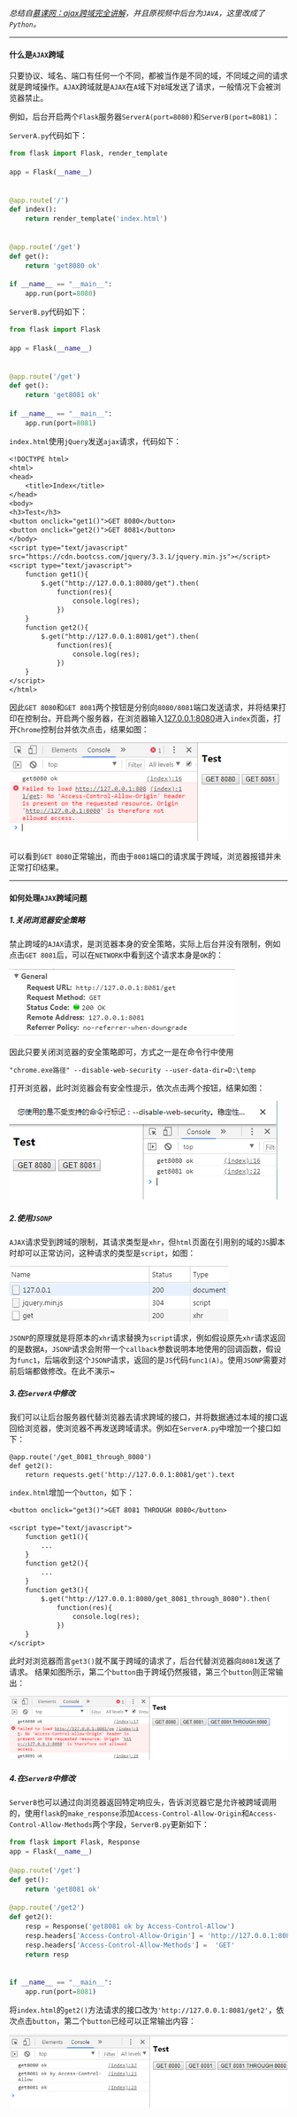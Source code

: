 *总结自[慕课网：ajax跨域完全讲解][1]，并且原视频中后台为`JAVA`，这里改成了`Python`。*

---

#### 什么是`AJAX`跨域  

只要协议、域名、端口有任何一个不同，都被当作是不同的域，不同域之间的请求就是跨域操作。`AJAX`跨域就是`AJAX`在`A`域下对`B`域发送了请求，一般情况下会被浏览器禁止。

例如，后台开启两个`Flask`服务器`ServerA(port=8080)`和`ServerB(port=8081)`：

`ServerA.py`代码如下：
```python
from flask import Flask, render_template

app = Flask(__name__)


@app.route('/')
def index():
    return render_template('index.html')


@app.route('/get')
def get():
    return 'get8080 ok'

if __name__ == "__main__":
    app.run(port=8080)
```

`ServerB.py`代码如下：

```python
from flask import Flask

app = Flask(__name__)


@app.route('/get')
def get():
    return 'get8081 ok'

if __name__ == "__main__":
    app.run(port=8081)
```
  
`index.html`使用`jQuery`发送`ajax`请求，代码如下：

```
<!DOCTYPE html>
<html>
<head>
    <title>Index</title>
</head>
<body>
<h3>Test</h3>
<button onclick="get1()">GET 8080</button>
<button onclick="get2()">GET 8081</button>
</body>
<script type="text/javascript" src="https://cdn.bootcss.com/jquery/3.3.1/jquery.min.js"></script>
<script type="text/javascript">
    function get1(){
        $.get("http://127.0.0.1:8080/get").then(
            function(res){
                console.log(res);
            })
    }
    function get2(){
        $.get("http://127.0.0.1:8081/get").then(
            function(res){
                console.log(res);
            })
    }
</script>
</html>
```
因此`GET 8080`和`GET 8081`两个按钮是分别向`8080/8081`端口发送请求，并将结果打印在控制台。开启两个服务器，在浏览器输入[127.0.0.1:8080][2]进入`index`页面，打开`Chrome`控制台并依次点击，结果如图：

![跨域错误](/static/images/3/3-1.png)

可以看到`GET 8080`正常输出，而由于`8081`端口的请求属于跨域，浏览器报错并未正常打印结果。

---
  
#### 如何处理`AJAX`跨域问题
  
##### 1.关闭浏览器安全策略

禁止跨域的`AJAX`请求，是浏览器本身的安全策略，实际上后台并没有限制，例如点击`GET 8081`后，可以在`NETWORK`中看到这个请求本身是`OK`的：

![Response](/static/images/3/3-2.png)

因此只要关闭浏览器的安全策略即可，方式之一是在命令行中使用
```
"chrome.exe路径" --disable-web-security --user-data-dir=D:\temp
```
打开浏览器，此时浏览器会有安全性提示，依次点击两个按钮，结果如图：

![disable-web-security](/static/images/3/3-3.png)
  
##### 2.使用`JSONP`

`AJAX`请求受到跨域的限制，其请求类型是`xhr`，但`html`页面在引用别的域的`JS`脚本时却可以正常访问，这种请求的类型是`script`，如图：

![script](/static/images/3/3-4.png)

`JSONP`的原理就是将原本的`xhr`请求替换为`script`请求，例如假设原先`xhr`请求返回的是数据`A`，`JSONP`请求会附带一个`callback`参数说明本地使用的回调函数，假设为`func1`，后端收到这个`JSONP`请求，返回的是`JS`代码`func1(A)`。使用`JSONP`需要对前后端都做修改。在此不演示~

##### 3.在`ServerA`中修改

我们可以让后台服务器代替浏览器去请求跨域的接口，并将数据通过本域的接口返回给浏览器，使浏览器不再发送跨域请求。例如在`ServerA.py`中增加一个接口如下：
```
@app.route('/get_8081_through_8080')
def get2():
    return requests.get('http://127.0.0.1:8081/get').text
```
  
`index.html`增加一个`button`，如下：
  
```
<button onclick="get3()">GET 8081 THROUGH 8080</button>

<script type="text/javascript">
    function get1(){
        ...
    }
    function get2(){
        ...
    }
    function get3(){
        $.get("http://127.0.0.1:8080/get_8081_through_8080").then(
            function(res){
                console.log(res);
            })
    }
</script>
```
此时对浏览器而言`get3()`就不属于跨域的请求了，后台代替浏览器向`8081`发送了请求。
结果如图所示，第二个`button`由于跨域仍然报错，第三个`button`则正常输出：

![跨域错误](/static/images/3/3-5.png)

##### 4.在`ServerB`中修改

`ServerB`也可以通过向浏览器返回特定响应头，告诉浏览器它是允许被跨域调用的，使用`flask`的`make_response`添加`Access-Control-Allow-Origin`和`Access-Control-Allow-Methods`两个字段，`ServerB.py`更新如下：
```python
from flask import Flask, Response
app = Flask(__name__)

@app.route('/get')
def get():
    return 'get8081 ok'

@app.route('/get2')
def get2():
    resp = Response('get8081 ok by Access-Control-Allow')
    resp.headers['Access-Control-Allow-Origin'] = 'http://127.0.0.1:8080'
    resp.headers['Access-Control-Allow-Methods'] =  'GET'
    return resp


if __name__ == "__main__":
    app.run(port=8081)
```
将`index.html`的`get2()`方法请求的接口改为`'http://127.0.0.1:8081/get2'`，依次点击`button`，第二个`button`已经可以正常输出内容：

![success](/static/images/3/3-6.png)


  [1]: http://www.imooc.com/learn/947
  [2]: 127.0.0.1:8080